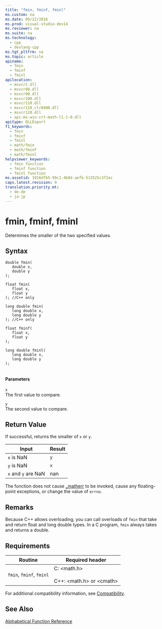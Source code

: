 ```yaml
---
title: "fmin, fminf, fminl"
ms.custom: na
ms.date: 09/22/2016
ms.prod: visual-studio-dev14
ms.reviewer: na
ms.suite: na
ms.technology: 
  - cpp
  - devlang-cpp
ms.tgt_pltfrm: na
ms.topic: article
apiname: 
  - fmin
  - fminf
  - fminl
apilocation: 
  - msvcrt.dll
  - msvcr80.dll
  - msvcr90.dll
  - msvcr100.dll
  - msvcr110.dll
  - msvcr110_clr0400.dll
  - msvcr120.dll
  - api-ms-win-crt-math-l1-1-0.dll
apitype: DLLExport
f1_keywords: 
  - fmin
  - fminf
  - fminl
  - math/fmin
  - math/fminf
  - math/fminl
helpviewer_keywords: 
  - fmin function
  - fminf function
  - fminl function
ms.assetid: 1916dfb5-99c1-4b0d-aefb-513525c3f2ac
caps.latest.revision: 9
translation.priority.mt: 
  - de-de
  - ja-jp
---
```

# fmin, fminf, fminl
Determines the smaller of the two specified values.  
  
## Syntax  
  
```  
double fmin(  
   double x,   
   double y  
);  
  
float fmin(  
   float x,   
   float y  
); //C++ only  
  
long double fmin(  
   long double x,   
   long double y  
); //C++ only  
  
float fminf(  
   float x,   
   float y  
);  
  
long double fminl(  
   long double x,   
   long double y  
);  
  
```  
  
#### Parameters  
 `x`  
 The first value to compare.  
  
 `y`  
 The second value to compare.  
  
## Return Value  
 If successful, returns the smaller of `x` or `y`.  
  
|Input|Result|  
|-----------|------------|  
|`x` is NaN|`y`|  
|`y` is NaN|`x`|  
|`x` and `y` are NaN|nan|  
  
 The function does not cause [_matherr](../vs140/_matherr.md) to be invoked, cause any floating-point exceptions, or change the value of `errno`.  
  
## Remarks  
 Because C++ allows overloading, you can call overloads of `fmin` that take and return float and long double types. In a C program, `fmin` always takes and returns a double.  
  
## Requirements  
  
|Routine|Required header|  
|-------------|---------------------|  
|`fmin`,                `fminf`,  `fminl`|C: <math.h><br /><br /> C++: <math.h> or <cmath\>|  
  
 For additional compatibility information, see [Compatibility](../vs140/compatibility.md).  
  
## See Also  
 [Alphabetical Function Reference](../vs140/crt-alphabetical-function-reference.md)